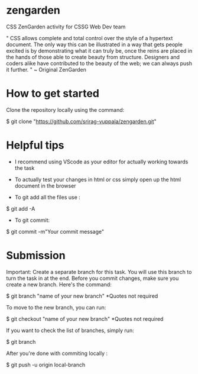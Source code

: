 # zengarden
CSS ZenGarden activity for CSSG Web Dev team

" CSS allows complete and total control over the style of a hypertext document. The only way this can be illustrated in a way that gets people excited is by demonstrating what it can truly be, once the reins are placed in the hands of those able to create beauty from structure. Designers and coders alike have contributed to the beauty of the web; we can always push it further. " ~ Original ZenGarden 

# How to get started
Clone the repository locally using the command:

$ git clone "https://github.com/srirag-vuppala/zengarden.git"

# Helpful tips

- I recommend using VScode as your editor for actually working towards the task

- To actually test your changes in html or css simply open up the html document in the browser

- To git add all the files use :

$ git add -A

- To git commit:

$ git commit -m"Your commit message"

# Submission 

Important: Create a separate branch for this task. You will use this branch to turn the task in at the end. Before you commit changes, make sure you create a new branch. Here's the command:

$ git branch "name of your new branch"   *Quotes not required

To move to the new branch, you can run:

$ git checkout "name of your new branch"  *Quotes not required

If you want to check the list of branches, simply run:

$ git branch

After you're done with commiting locally :

$ git push -u origin local-branch
